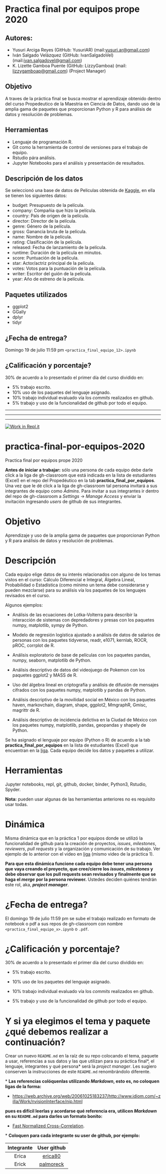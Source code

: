 
# Practica final por equipos prope 2020 

## Autores: 

- Yusuri Arciga Reyes (GitHub: YusuriAR) (mail:yusuri.ar@gmail.com)
- Iván Salgado Velázquez (GitHub: IvanSalgadoVel) (mail:ivan.salgadovel@gmail.com)
- K. Lizette Gamboa Puente (GitHub: LizzyGamboa) (mail: lizzygamboap@gmail.com) (Project Manager)

## Objetivo
A traves de la práctica final se busca mostrar el aprendizaje obtenido dentro del curso Propedeutico de la Maestria en Ciencia de Datos, dando uso de la amplia gama de paquetes que proporcionan Python y R para análisis de datos y resolución de problemas.


## Herramientas 
* Lenguaje de programación R.
* Git como la herramienta de control de versiones para el trabajo de equipo. 
* Rstudio pára análisis. 
* Jupyter Notebooks para el análisis y presentación de resultados. 


## Descripción de los datos 

Se seleccionó una base de datos de Peliculas obtenida de [Kaggle](https://www.kaggle.com/danielgrijalvas/movies), en ella se tienen los siguientes datos: 

* budget: Presupuesto de la película.
* company: Compañia que hizo la película.
* country: País de origen de la película.
* director: Director de la película.
* genre: Género de la película.
* gross: Ganancia bruta de la película.
* name: Nombre de la película.
* rating: Clasificación de la película.
* released: Fecha de lanzamiento de la película.
* runtime: Duración de la película en minutos.
* score: Puntuación de la película.
* star: Actor/actriz principal de la película.
* votes: Votos para la puntuación de la película.
* writer: Escritor del guión de la película.
* year: Año de estreno de la película.


## Paquetes utilizados

* ggplot2
* GGally
* dplyr 
* tidyr



## ¿Fecha de entrega?

Domingo 19 de julio 11:59 pm  `<practica_final_equipo_12>.ipynb` 


## ¿Calificación y porcentaje?

30% de acuerdo a lo presentado el primer día del curso dividido en:

* 5% trabajo escrito.
* 10% uso de los paquetes del lenguaje asignado.
* 10% trabajo individual evaluado vía los *commits* realizados en github.
* 5% trabajo y uso de la funcionalidad de github por todo el equipo.



--------------------------------------------------------------------------------------------------------------------------
--------------------------------------------------------------------------------------------------------------------------
--------------------------------------------------------------------------------------------------------------------------


[![Work in Repl.it](https://classroom.github.com/assets/work-in-replit-14baed9a392b3a25080506f3b7b6d57f295ec2978f6f33ec97e36a161684cbe9.svg)](https://classroom.github.com/online_ide?assignment_repo_id=2907145&assignment_repo_type=AssignmentRepo)
# practica-final-por-equipos-2020

Practica final por equipos prope 2020 

**Antes de iniciar a trabajar:** sólo una persona de cada equipo debe darle click a la liga de gh-classroom que está indicada en la lista de estudiantes (Excel) en el repo del Propedéutico en la tab **practica_final_por_equipos**. Una vez que le dé click a la liga de gh-classroom tal persona invitará a sus integrantes de equipo como *Admins*. Para invitar a sus integrantes ir dentro del repo de gh-classroom a *Settings* -> *Manage Access* y enviar la invitación ingresando *users* de github de sus integrantes.


# Objetivo

Aprendizaje y uso de la amplia gama de paquetes que proporcionan Python y R para análisis de datos y resolución de problemas.

# Descripción

Cada equipo elige datos de su interés relacionados con alguno de los temas vistos en el curso: Cálculo Diferencial e Integral, Álgebra Lineal, Probabilidad o Estadística (como mínimo un tema debe considerarse y pueden mezclarse) para su análisis vía los paquetes de los lenguajes revisados en el curso.

Algunos ejemplos:

* Análisis de las ecuaciones de Lotka-Volterra para describir la interacción de sistemas con depredadores y presas con los paquetes numpy, matplotlib, sympy de Python.

* Modelo de regresión logística ajustado a análisis de datos de salarios de personas con los paquetes tidyverse, readr, e1071, kernlab, ROCR, pROC, corrplot de R.

* Análisis exploratorio de base de películas con los paquetes pandas, numpy, seaborn, matplotlib de Python.

* Análisis descriptivo de datos del videojuego de Pokemon con los paquetes ggplot2 y MASS de R.

* Uso del álgebra lineal en criptografía y análisis de difusión de mensajes cifrados con los paquetes numpy, matplotlib y pandas de Python.

* Análisis descriptivo de la movilidad social en México con los paquetes haven, markovchain, diagram, shape, ggplot2, MmgraphR, Gmisc, magrittr de R.

* Análisis descriptivo de incidencia delictiva en la Ciudad de México con los paquetes numpy, matplotlib, pandas, geopandas y shapely de Python.



Se ha asignado el lenguaje por equipo (Python o R) de acuerdo a la tab **practica_final_por_equipos** en la lista de estudiantes (Excel) que encuentran en la [liga](https://drive.google.com/file/d/1dK9snUjbs-ki0M62tAswkyp5_efOXQiX/view?usp=sharing). Cada equipo decide los datos y paquetes a utilizar.

# Herramientas

Jupyter notebooks, repl, git, github, docker, binder, Python3, Rstudio, Spyder.

**Nota:** pueden usar algunas de las herramientas anteriores no es requisito usar todas.

# Dinámica

Misma dinámica que en la práctica 1 por equipos donde se utilizó la funcionalidad de github para la creación de proyectos, *issues*, *milestones*, *reviewers*, *pull requests* y la organización y comunicación de su trabajo. Ver ejemplo de lo anterior con el video en [liga](https://youtu.be/z4Xpif7HI04) (mismo video de la práctica 1).

**Para que esta dinámica funcione cada equipo debe tener una persona que vaya creando el proyecto, que cree/cierre los *issues*, *milestones* y debe observar que los pull requests sean revisados y finalmente que se haga el *merge* por la persona reviewer.** Ustedes deciden quiénes tendrán este rol, aka, ***project manager***. 

# ¿Fecha de entrega?

El domingo 19 de julio 11:59 pm se sube el trabajo realizado en formato de notebook o pdf a sus repos de gh-classroom con nombre `<practica_final_equipo_x>.ipynb` o `.pdf`.


# ¿Calificación y porcentaje?

30% de acuerdo a lo presentado el primer día del curso dividido en:

* 5% trabajo escrito.

* 10% uso de los paquetes del lenguaje asignado.

* 10% trabajo individual evaluado vía los *commits* realizados en github.

* 5% trabajo y uso de la funcionalidad de github por todo el equipo.


# Y si ya elegimos el tema y paquete ¿qué debemos realizar a continuación?

Crear un nuevo `README.md` en la raíz de su repo colocando el tema, paquete a usar, referencias a sus datos y las que utilizan para su práctica final\*, el lenguaje, integrantes y qué persona\* será la *project manager*. Les sugiero conserven la instrucciones de este `README.md` renombrándolo diferente.

\* **Las referencias colóquenlas utilizando *Markdown*, esto es, no coloquen ligas de la forma:**

* https://web.archive.org/web/20061025183237/http://www.idiom.com/~zilla/Work/nvisionInterface/nip.html

**pues es difícil leerlas y acordarse qué referencia era, utilicen *Markdown* en su `README.md` para darles un formato bonito:**

  * [Fast Normalized Cross-Correlation](https://web.archive.org/web/20061025183237/http://www.idiom.com/~zilla/Work/nvisionInterface/nip.html).
  
\* **Coloquen para cada integrante su user de github, por ejemplo:**

|Integrante|User github|
|:--:|:--:|
|Erica|[erica80]()|
|Erick|[palmoreck](https://github.com/palmoreck)|



